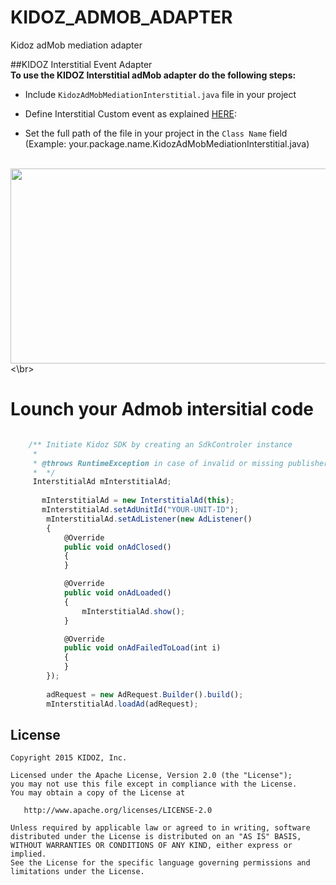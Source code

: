 # KIDOZ_ADMOB_ADAPTER
Kidoz adMob mediation adapter

##KIDOZ Interstitial Event Adapter
</br>
**To use the KIDOZ Interstitial adMob adapter do the following steps:**

* Include `KidozAdMobMediationInterstitial.java` file in your project

* Define Interstitial Custom event as explained [HERE](https://support.google.com/admob/answer/3083407):
 
* Set the full path of the file in your project in the `Class Name` field </br>
(Example: your.package.name.KidozAdMobMediationInterstitial.java)

</br>
<a href="url"><img src="https://s3.amazonaws.com/kidoz-cdn/sdk/GitHub_Tutorial_Img/custom_event_tut.JPG" align="left" height="312" width="800" ></a></br></br></br>   
<\br>

# Lounch your Admob intersitial code
```javascript

 	/** Initiate Kidoz SDK by creating an SdkControler instance
	 * 
	 * @throws RuntimeException in case of invalid or missing publisher_id or security token
	 *  */
	 InterstitialAd mInterstitialAd;
	 
	   mInterstitialAd = new InterstitialAd(this);
       mInterstitialAd.setAdUnitId("YOUR-UNIT-ID");
        mInterstitialAd.setAdListener(new AdListener()
        {
            @Override
            public void onAdClosed()
            {
            }

            @Override
            public void onAdLoaded()
            {
                mInterstitialAd.show();
            }

            @Override
            public void onAdFailedToLoad(int i)
            {
            }
        });
        
        adRequest = new AdRequest.Builder().build();
        mInterstitialAd.loadAd(adRequest);
```
License
--------

    Copyright 2015 KIDOZ, Inc.

    Licensed under the Apache License, Version 2.0 (the "License");
    you may not use this file except in compliance with the License.
    You may obtain a copy of the License at

       http://www.apache.org/licenses/LICENSE-2.0

    Unless required by applicable law or agreed to in writing, software
    distributed under the License is distributed on an "AS IS" BASIS,
    WITHOUT WARRANTIES OR CONDITIONS OF ANY KIND, either express or implied.
    See the License for the specific language governing permissions and
    limitations under the License.

